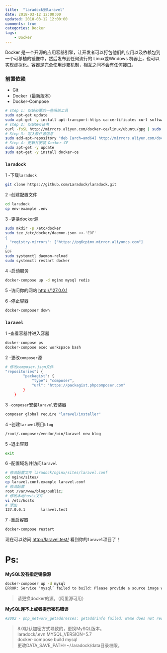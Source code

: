 ```yaml
---
title:  "laradock到laravel"
date: 2018-03-12 12:00:00
updated: 2018-03-12 12:00:00
comments: true
categories: Docker
tags:
    - Docker
---
```


Docker 是一个开源的应用容器引擎，让开发者可以打包他们的应用以及依赖包到一个可移植的镜像中，然后发布到任何流行的 Linux或Windows 机器上，也可以实现虚拟化。容器是完全使用沙箱机制，相互之间不会有任何接口。
 <!-- more -->

### 前置依赖
* Git
* Docker（最新版本）
* Docker-Compose

```bash
# step 1: 安装必要的一些系统工具
sudo apt-get update
sudo apt-get -y install apt-transport-https ca-certificates curl software-properties-common
# step 2: 安装GPG证书
curl -fsSL http://mirrors.aliyun.com/docker-ce/linux/ubuntu/gpg | sudo apt-key add -
# Step 3: 写入软件源信息
sudo add-apt-repository "deb [arch=amd64] http://mirrors.aliyun.com/docker-ce/linux/ubuntu $(lsb_release -cs) stable"
# Step 4: 更新并安装 Docker-CE
sudo apt-get -y update
sudo apt-get -y install docker-ce

```

### `laradock`
1 -下载`laradock`
```bash
git clone https://github.com/Laradock/laradock.git
```
2 -创建配置文件
```bash
cd laradock
cp env-example .env
```
3 -更换docker源

```bash
sudo mkdir -p /etc/docker
sudo tee /etc/docker/daemon.json <<-'EOF'
{
  "registry-mirrors": ["https://pg6cpimx.mirror.aliyuncs.com"]
}
EOF
sudo systemctl daemon-reload
sudo systemctl restart docker
```
4 -启动服务
```bash
docker-compose up -d nginx mysql redis
```
5 -访问你的网站 http://127.0.0.1

6 -停止容器
```bash
docker-composer down
```

### `laravel`

1 -查看容器并进入容器
```bash
docker-compose ps
docker-compose exec workspace bash
```
2 -更改`composer`源
```bash
# 修改composer.json文件
"repositories": {
        "packagist": {
            "type": "composer",
            "url": "https://packagist.phpcomposer.com"
        }
    }
```
3 -`composer`安装`laravel`安装器
```bash
composer global require "laravel/installer"
```
4 -创建`laravel`项目`blog`
```bash
/root/.composer/vendor/bin/laravel new blog
```
5 -退出容器
```bash
exit
```
6 -配置域名并访问`laravel`

```bash
# 修改配置文件 laradock/nginx/sites/laravel.conf
cd nginx/sites/
cp laravel.conf.example laravel.conf
# 修改配置
root /var/www/blog/public;
# 修改本地hosts文件
vi /etc/hosts
# 添加
127.0.0.1       laravel.test
```
7 -重启容器
```bash
docker-compose restart
```

现在可以访问 http://laravel.test/ 看到你的`laravel`项目了！

# Ps:
**MySQL没有指定镜像源**
```bash
docker-composer up -d mysql
ERROR: Service ‘mysql’ failed to build: Please provide a source image with `from` prior to commit
```

> 请更换docker的源。（阿里源可用）

**MySQL连不上或者提示密码错误**
```bash
#2002 - php_network_getaddresses: getaddrinfo failed: Name does not resolve &mdash; The server is not responding (or the local server's socket is not correctly configured).
```

> 8.0默认加密方式导致的，更换MySQL版本。 <br/>
> laradock/.evn MYSQL_VERSION=5.7 <br/>
> docker-compose build mysql <br/>
> 更改DATA_SAVE_PATH=~/.laradock/data目录权限。
